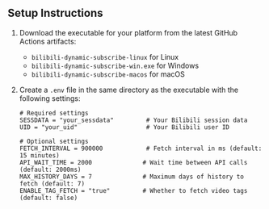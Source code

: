 ## Setup Instructions

1. Download the executable for your platform from the latest GitHub Actions artifacts:

   - `bilibili-dynamic-subscribe-linux` for Linux
   - `bilibili-dynamic-subscribe-win.exe` for Windows
   - `bilibili-dynamic-subscribe-macos` for macOS

2. Create a `.env` file in the same directory as the executable with the following settings:

   ```env
   # Required settings
   SESSDATA = "your_sessdata"         # Your Bilibili session data
   UID = "your_uid"                   # Your Bilibili user ID

   # Optional settings
   FETCH_INTERVAL = 900000            # Fetch interval in ms (default: 15 minutes)
   API_WAIT_TIME = 2000              # Wait time between API calls (default: 2000ms)
   MAX_HISTORY_DAYS = 7              # Maximum days of history to fetch (default: 7)
   ENABLE_TAG_FETCH = "true"         # Whether to fetch video tags (default: false)
   ```

